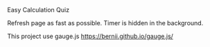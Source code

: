 Easy Calculation Quiz

Refresh page as fast as possible. Timer is hidden in the background.

This project use gauge.js
https://bernii.github.io/gauge.js/
